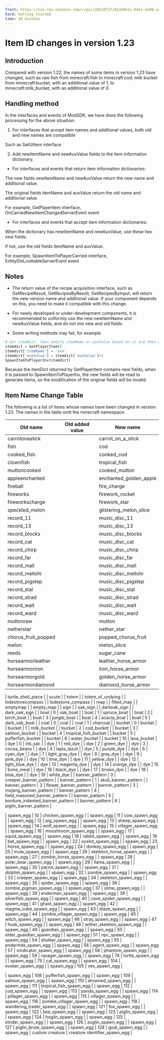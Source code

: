 ```yaml
--- 
front: https://nie.res.netease.com/r/pic/20210727/82dd4b1e-04e1-4a90-a4c5-1a4d5cec462a.png 
hard: Getting Started 
time: 10 minutes 
--- 
```

# Item ID changes in version 1.23 
## Introduction 

Compared with version 1.22, the names of some items in version 1.23 have changed, such as raw fish from minecraft:fish to minecraft:cod; milk bucket from minecraft:bucket, with an additional value of 1, to minecraft:milk_bucket, with an additional value of 0. 

## Handling method 

In the interfaces and events of ModSDK, we have done the following processing for the above situation: 

1. For interfaces that accept item names and additional values, both old and new names are compatible 

Such as SetUiItem interface 

2. Add newItemName and newAuxValue fields to the item information dictionary. 

* For interfaces and events that return item information dictionaries: 

The new fields newItemName and newAuxValue return the new name and additional value. 

The original fields itemName and auxValue return the old name and additional value. 

For example, GetPlayerItem interface, OnCarriedNewItemChangedServerEvent event 

* For interfaces and events that accept item information dictionaries: 

When the dictionary has newItemName and newAuxValue, use these two new fields. 

If not, use the old fields itemName and auxValue. 

For example, SpawnItemToPlayerCarried interface, EntityDieLoottableServerEvent event 

## Notes 

* The return value of the recipe acquisition interface, such as GetRecipeResult, GetRecipesByResult, GetRecipesByInput, will return the new version name and additional value. If your component depends on this, you need to make it compatible with this change. 

* For newly developed or under-development components, it is recommended to uniformly use the new newItemName and newAuxValue fields, and do not mix new and old fields. 

* Some writing methods may fail, for example 


```python 
# Get itemDict, then modify itemName or auxValue based on it and then use it to generate 
itemdict = GetPlayerItem() 
itemdict['itemName'] = 'xxx' 
itemdict['auxValue'] = itemdict['auxValue']+1 
SpawnItemToPlayerInv(itemdict) 
``` 

Because the itemDict returned by GetPlayerItem contains new fields, when it is passed to SpawnItemToPlayerInv, the new fields will be read to generate items, so the modification of the original fields will be invalid. 

## Item Name Change Table 

The following is a list of items whose names have been changed in version 1.23. The names in the table omit the minecraft namespace. 

| Old name | Old added value | New name |
| ------------------- | ---------- | ---------------------------------- |
| carrotonastick | | carrot_on_a_stick |
| fish | | cod |
| cooked_fish | | cooked_cod |
| clownfish | | tropical_fish |
| muttoncooked | | cooked_mutton |
| appleenchanted | | enchanted_golden_apple |
| fireball | | fire_charge |
| fireworks | | firework_rocket |
| fireworkscharge | | firework_star |
| speckled_melon | | glistering_melon_slice |
| record_11 | | music_disc_11 |
| record_13 | | music_disc_13 |
| record_blocks | | music_disc_blocks |
| record_cat | | music_disc_cat |
| record_chirp | | music_disc_chirp |
| record_far | | music_disc_far |
| record_mall | | music_disc_mall |
| record_mellohi | | music_disc_mellohi |
| record_pigstep | | music_disc_pigstep |
| record_stal | | music_disc_stal |
| record_strad | | music_disc_strad |
| record_wait | | music_disc_wait |
| record_ward | | music_disc_ward |
| muttonraw | | mutton |
| netherstar | | nether_star |
| chorus_fruit_popped | | popped_chorus_fruit |
| melon | | melon_slice |
| reeds | | sugar_cane |
| horsearmorleather | | leather_horse_armor             |
| horsearmoriron | | iron_horse_armor |
| horsearmorgold | | golden_horse_armor |
| horsearmordiamond | | diamond_horse_armor |

| turtle_shell_piece | | scute |
| totem | | totem_of_undying |
| lodestonecompass | | lodestone_compass |
| map | | filled_map |
| emptymap | | empty_map |
| sign | | oak_sign |
| darkoak_sign | | dark_oak_sign |
| boat | 0 | oak_boat |
| boat | 1 | spruce_boat |
| boat | 2 | birch_boat |
| boat | 3 | jungle_boat |
| boat | 4 | acacia_boat |
| boat | 5 | dark_oak_boat |
| coal | 0 | coal |
| coal | 1 | charcoal |
| bucket | 0 | bucket |
| bucket | 1 | milk_bucket |
| bucket | 2 | cod_bucket |
| bucket | 3 | salmon_bucket |
| bucket | 4 | tropical_fish_bucket |
| bucket | 5 | pufferfish_bucket |
| bucket | 8 | water_bucket |
| bucket | 10 | lava_bucket |
| dye | 0 | ink_sac |
| dye | 1 | red_dye |
| dye | 2 | green_dye |
| dye | 3 | cocoa_beans |
| dye | 4 | lapis_lazuli |
| dye | 5 | purple_dye |
| dye | 6 | cyan_dye |
| dye | 7 | light_gray_dye |
| dye | 8 | gray_dye |
| dye | 9 | pink_dye |
| dye | 10 | lime_dye |
| dye | 11 | yellow_dye |
| dye | 12 | light_blue_dye                  |
| dye | 13 | magenta_dye |
| dye | 14 | orange_dye |
| dye | 15 | bone_meal |
| dye | 16 | black_dye |
| dye | 17 | brown_dye |
| dye | 18 | blue_dye |
| dye | 19 | white_dye |
| banner_pattern | 0 | creeper_banner_pattern |
| banner_pattern | 1 | skull_banner_pattern |
| banner_pattern | 2 | flower_banner_pattern |
| banner_pattern | 3 | mojang_banner_pattern |
| banner_pattern | 4 | field_masoned_banner_pattern |
| banner_pattern | 5 | bordure_indented_banner_pattern |
| banner_pattern | 6 | piglin_banner_pattern |

| spawn_egg | 10 | chicken_spawn_egg |
| spawn_egg | 11 | cow_spawn_egg |
| spawn_egg | 12 | pig_spawn_egg |
| spawn_egg | 13 | sheep_spawn_egg |
| spawn_egg | 14 | wolf_spawn_egg |
| spawn_egg | 15 | villager_spawn_egg |
| spawn_egg | 16 | mooshroom_spawn_egg |
| spawn_egg | 17 | squid_spawn_egg |
| spawn_egg | 18 | rabbit_spawn_egg |
| spawn_egg | 19 | bat_spawn_egg |
| spawn_egg | 22 | ocelot_spawn_egg |
| spawn_egg | 23 | horse_spawn_egg                 |
| spawn_egg | 24 | donkey_spawn_egg |
| spawn_egg | 25 | mule_spawn_egg |
| spawn_egg | 26 | skeleton_horse_spawn_egg |
| spawn_egg | 27 | zombie_horse_spawn_egg |
| spawn_egg | 28 | polar_bear_spawn_egg |
| spawn_egg | 29 | llama_spawn_egg |
| spawn_egg | 30 | parrot_spawn_egg |
| spawn_egg | 31 | dolphin_spawn_egg |
| spawn_egg | 32 | zombie_spawn_egg |
| spawn_egg | 33 | creeper_spawn_egg |
| spawn_egg | 34 | skeleton_spawn_egg |
| spawn_egg | 35 | spider_spawn_egg |
| spawn_egg | 36 | zombie_pigman_spawn_egg |
| spawn_egg | 37 | slime_spawn_egg |
| spawn_egg | 38 | enderman_spawn_egg |
| spawn_egg | 39 | silverfish_spawn_egg |
| spawn_egg | 40 | cave_spider_spawn_egg |
| spawn_egg | 41 | ghast_spawn_egg |
| spawn_egg | 42 | magma_cube_spawn_egg |
| spawn_egg | 43 | blaze_spawn_egg |
| spawn_egg | 44 | zombie_villager_spawn_egg |
| spawn_egg | 45 | witch_spawn_egg |
| spawn_egg | 46 | stray_spawn_egg |
| spawn_egg | 47 | husk_spawn_egg |
| spawn_egg | 48 | wither_skeleton_spawn_egg |
| spawn_egg | 49 | guardian_spawn_egg |
| spawn_egg | 50 | elder_guardian_spawn_egg |
| spawn_egg | 51 | npc_spawn_egg |
| spawn_egg | 54 | shulker_spawn_egg |
| spawn_egg | 55 | endermite_spawn_egg |
| spawn_egg | 56 | agent_spawn_egg |
| spawn_egg | 57 | vindicator_spawn_egg |
| spawn_egg | 58 | phantom_spawn_egg |
| spawn_egg | 59 | ravager_spawn_egg |
| spawn_egg | 74 | turtle_spawn_egg |
| spawn_egg | 75 | cat_spawn_egg |
| spawn_egg | 104 | evoker_spawn_egg |
| spawn_egg | 105 | vex_spawn_egg |

| spawn_egg | 108 | pufferfish_spawn_egg |
| spawn_egg | 109 | salmon_spawn_egg |
| spawn_egg | 110 | drowned_spawn_egg |
| spawn_egg | 111 | tropical_fish_spawn_egg |
| spawn_egg | 112 | cod_spawn_egg |
| spawn_egg | 113 | panda_spawn_egg |
| spawn_egg | 114 | pillager_spawn_egg |
| spawn_egg | 115 | villager_spawn_egg |
| spawn_egg | 116 | zombie_villager_spawn_egg |
| spawn_egg | 118 | wandering_trader_spawn_egg |
| spawn_egg | 121 | fox_spawn_egg |
| spawn_egg | 122 | bee_spawn_egg |
| spawn_egg | 123 | piglin_spawn_egg |
| spawn_egg | 124 | hoglin_spawn_egg |
| spawn_egg | 125 | strider_spawn_egg |
| spawn_egg | 126 | zoglin_spawn_egg |
| spawn_egg | 127 | piglin_brute_spawn_egg |
| spawn_egg | 128 | goat_spawn_egg |
| spawn_egg | custom creature | creature identifier_spawn_egg |